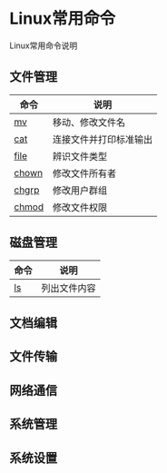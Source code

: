 # Linux常用命令

Linux常用命令说明

## 文件管理

|命令|说明|
|--|--|
|[mv](files/mv.md)|移动、修改文件名|
|[cat](files/cat.md)|连接文件并打印标准输出|
|[file](files/file.md)|辨识文件类型|
|[chown](files/chown.md)|修改文件所有者|
|[chgrp](files/chgrp.md)|修改用户群组|
|[chmod](files/chmod.md)|修改文件权限|

## 磁盘管理
|命令|说明|
|--|--|
|[ls](disk/ls.md)|列出文件内容|

## 文档编辑


## 文件传输


## 网络通信


## 系统管理


## 系统设置
